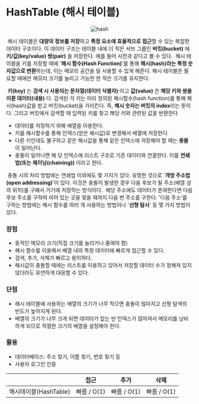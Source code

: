 # HashTable (해시 테이블)

<center><img src="https://media.vlpt.us/images/kimkevin90/post/679a5cc4-7402-43e3-854b-ef3520187cc2/hash%20table.PNG" alt="hash"></center>

&nbsp;해시 테이블은 **대량의 정보를 저장**하고 **특정 요소에 효율적으로 접근**할 수 있는 복잡한 데이터 구조이다. 이 데이터 구조는 테이블 내에 더 작은 서브 그룹인 **버킷(bucket)** 에 **키/값(key/value) 쌍(pair)** 을 저장한다. 예를 들어 사전과 같다고 볼 수 있다.
&nbsp;해시 테이블을 키를 저장할 때에 '**해시 함수(Hash Function)**'를 통해 **해시(hash)라는 특정 숫자값으로 변환**하는데, 이는 메모리 공간을 덜 사용할 수 있게 해준다. 해시 테이블은 필요할 때에만 메모리 크기를 늘리고 가능한 한 작은 크기를 유지한다.

&nbsp;**키(key)** 는 **검색 시 사용되는 문자열(데이터 식별자)** 이고 **값(value)** 은 **해당 키와 쌍을 이룬 데이터(내용)** 다. 검색된 각 키는 미리 정의된 해시함수(hash function)를 통해 해시(hash)값을 받고 버킷(bucket)을 가리킨다. 즉, **해시 숫자는 버킷의 index**라는 뜻이다. 그리고 버킷에서 검색할 때 입력된 키를 찾고 해당 키와 관련된 값을 반환한다

- 데이터를 저장하기 위해 배열을 이용한다.
- 키를 해시함수를 통해 인덱스(얻은 해시값)로 변경해서 배열에 저장한다.
- 다른 키인데도 불구하고 같은 해시값을 통해 같은 인덱스에 저장해야 할 때는 **충돌**이 일어난다.
- 충돌이 일어나면 해 당 인덱스에 리스트 구조로 기존 데이터와 연결한다. 이를 **연쇄법(또는 체이닝(chaining))** 이라고 한다.

&nbsp;충돌 시의 처리 방법에는 연쇄법 이외에도 몇 가지가 있다. 유명한 것으로 '**개방 주소법(open addressing)**'이 있다. 이것은 충돌이 발생한 경우 다음 후보가 될 주소(배열 상의 위치)를 구해서 거기에 저장하는 방식이다.
&nbsp;해당 주소에도 데이터가 존재한다면 다음 후보 주소를 구하여 비어 있는 곳을 찾을 때까지 다음 번 주소를 구한다. '다음 주소'를 구하는 방법에는 해시 함수를 여러 개 사용하는 방법이나 '**선형 탐사**' 등 몇 가지 방법이 있다.

### 장점

- 동적인 메모리 크기(직접 크기를 늘리거나 줄여야 함)
- 해시 함수를 이용해서 배열 내의 특정 데이터에 빠르게 접근할 수 있다.
- 검색, 추가, 삭제가 빠르고 용이하다.
- 해시값이 충돌할 때에는 리스트를 이용하고 있어서 저장할 데이터 수가 정해져 있지 않더라도 유연하게 대응할 수 있다.

### 단점

- 해시 테이블에 사용하는 배열의 크기가 너무 작으면 충돌이 많아지고 선형 탐색의 빈도가 높아지게 된다.
- 배열의 크기가 너무 크게 되면 데이터가 없는 빈 인덱스가 많아져서 메모리를 낭비하게 되므로 적절한 크기의 배열을 설정해야 한다.

### 활용

- 데이터베이스: 주소 찾기, 이름 찾기, 번호 찾기 등
- 사용자 로그인 인증

|                       | 접근        | 추가        | 삭제        |
| --------------------- | ----------- | ----------- | ----------- |
| 해시테이블(HashTable) | 빠름 / O(1) | 빠름 / O(1) | 빠름 / O(1) |
